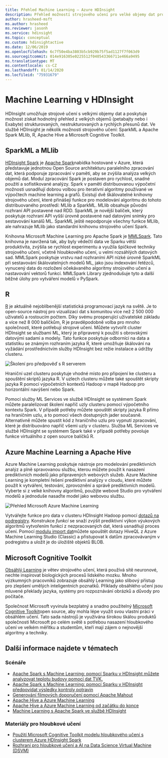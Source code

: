 ```yaml
---
title: Přehled Machine Learning – Azure HDInsight
description: Přehled možností strojového učení pro velké objemy dat pro clustery ve službě Azure HDInsight.
author: hrasheed-msft
ms.author: hrasheed
ms.reviewer: jasonh
ms.service: hdinsight
ms.topic: conceptual
ms.custom: hdinsightactive
ms.date: 12/06/2019
ms.openlocfilehash: 6c7f50e4ba3803b5cb929b75f5ad1127f7f063d9
ms.sourcegitcommit: 014e916305e0225512f040543366711e466a9495
ms.translationtype: MT
ms.contentlocale: cs-CZ
ms.lasthandoff: 01/14/2020
ms.locfileid: "75931679"
---
```

# <a name="machine-learning-on-hdinsight"></a>Machine Learning v HDInsight

HDInsight umožňuje strojové učení s velkými objemy dat a poskytuje možnost získat hodnotný přehled z velkých objemů (petabajty nebo i Exabyte) strukturovaných, nestrukturovaných a rychlých přesunů dat. Ve službě HDInsight je několik možností strojového učení: SparkML a Apache Spark MLlib, R, Apache Hive a Microsoft Cognitive Toolkit.

## <a name="sparkml-and-mllib"></a>SparkML a MLlib

[HDInsight Spark](spark/apache-spark-overview.md) je [Apache Spark](https://spark.apache.org/)nabídka hostované v Azure, která představuje jednotnou Open Source architekturu paralelního zpracování dat, která podporuje zpracování v paměti, aby se zvýšila analýza velkých objemů dat. Modul zpracování Spark je postaven pro rychlost, snadné použití a sofistikované analýzy. Spark v paměti distribuovanou výpočetní možnosti usnadňují dobrou volbou pro iterativní algoritmy používané ve výpočtech machine learning a grafů. Existují dvě škálovatelné knihovny strojového učení, které přinášejí funkce pro modelování algoritmu do tohoto distribuovaného prostředí: MLlib a SparkML. MLlib obsahuje původní rozhraní API postavené nad RDD. SparkML je novější balíček, který poskytuje rozhraní API vyšší úrovně postavené nad datovými snímky pro sestavování kanálů ML. SparkML ještě nepodporuje všechny funkce MLlib, ale nahrazuje MLlib jako standardní knihovnu strojového učení Spark.

Knihovna Microsoft Machine Learning pro Apache Spark je [MMLSpark](https://github.com/Azure/mmlspark). Tato knihovna je navržená tak, aby byly vědečtí data ve Sparku větší produktivita, zvýšila se rychlost experimentu a využila špičkové techniky strojového učení, včetně hloubkového učení, u velmi rozsáhlých datových sad. MMLSpark poskytuje vrstvu nad rozhraními API nízké úrovně SparkML při sestavování škálovatelných modelů ML, jako jsou indexování řetězců, vynucený data do rozložení očekávaného algoritmy strojového učení a nastavování vektorů funkcí. MMLSpark Library zjednodušuje tyto a další běžné úlohy pro vytváření modelů v PySpark.

## <a name="r"></a>R

[R](https://www.r-project.org/) je aktuálně nejoblíbenější statistická programovací jazyk na světě. Je to open-source nástroj pro vizualizaci dat s komunitou více než 2 500 000 uživatelů a rostoucím počtem. Díky svému prosperující uživatelské základu a více než 8 000 balíčkům, R je pravděpodobně volba pro mnoho společností, které potřebují strojové učení. Můžete vytvořit cluster HDInsight se službami ML, který je připravený k použití s obrovskými datovými sadami a modely. Tato funkce poskytuje odborníci na data a statistiku se známým rozhraním jazyka R, které umožňuje škálování na vyžádání prostřednictvím služby HDInsight bez režie instalace a údržby clusteru.

![Školení pro předpověď s R serverem](./media/hdinsight-machine-learning-overview/training-for-prediction.png)

Hraniční uzel clusteru poskytuje vhodné místo pro připojení ke clusteru a spouštění skriptů jazyka R.  V uzlech clusteru můžete také spouštět skripty jazyka R pomocí výpočetních kontextů Hadoop v mapě Hadoop pro horizontální navýšení nebo Spark.

Pomocí služby ML Services ve službě HDInsight se systémem Spark můžete paralelizovat školení napříč uzly clusteru pomocí výpočetního kontextu Spark. V případě potřeby můžete spouštět skripty jazyka R přímo na hraničním uzlu, a to pomocí všech dostupných jader současně. Alternativně můžete spustit kód z hraničního uzlu pro vypnutí zpracování, které je distribuováno napříč všemi uzly v clusteru. Služba ML Services ve službě HDInsight se systémem Spark také v případě potřeby povoluje funkce virtuálního z open source balíčků R.

## <a name="azure-machine-learning-and-apache-hive"></a>Azure Machine Learning a Apache Hive

Azure Machine Learning poskytuje nástroje pro modelování prediktivních analýz a plně spravovanou službu, kterou můžete použít k nasazení prediktivních modelů jako připravených webových služeb. Azure Machine Learning je kompletní řešení prediktivní analýzy v cloudu, které můžete použít k vytváření, testování, zprovoznění a správě prediktivních modelů. Vyberte si z velké knihovny algoritmů, použijte webové Studio pro vytváření modelů a jednoduše nasaďte model jako webovou službu.

![Přehled Microsoft Azure Machine Learning](./media/hdinsight-machine-learning-overview/azure-machine-learning.png)

Vytvářejte funkce pro data v clusteru HDInsight Hadoop pomocí [dotazů na podregistry](../machine-learning/team-data-science-process/create-features-hive.md). Konstrukce *funkcí* se snaží zvýšit prediktivní výkon výukových algoritmů vytvořením funkcí z nezpracovaných dat, která usnadňují proces učení. Pomocí [modulu import dat](../machine-learning/studio/import-data.md)můžete spouštět dotazy HiveQL z Azure Machine Learning Studio (Classic) a přistupovat k datům zpracovávaným v podregistru a uložit je do úložiště objektů BLOB.

## <a name="microsoft-cognitive-toolkit"></a>Microsoft Cognitive Toolkit

[Obsáhlý Learning](https://www.microsoft.com/en-us/research/group/dltc/) je větev strojového učení, která používá sítě neuronové, nechte inspirovat biologických procesů lidského mozku. Mnoho výzkumných pracovníků zobrazuje obsáhlý Learning jako slibový přístup pro zlepšení umělých inteligentních poznatků. Příklady obsáhlého učení jsou mluvené překlady jazyka, systémy pro rozpoznávání obrázků a důvody pro počítače.

Společnost Microsoft vyvinula bezplatný a snadno použitelný [Microsoft Cognitive Toolkit](https://www.microsoft.com/en-us/cognitive-toolkit/)open source, aby mohla lépe využít svou vlastní práci v obsáhlém učení. Tato sada nástrojů je využívána širokou škálou produktů společnosti Microsoft po celém světě s potřebou nasazení hloubkového učení ve velkém měřítku a studentům, kteří mají zájem o nejnovější algoritmy a techniky.

## <a name="see-also"></a>Další informace najdete v tématech

### <a name="scenarios"></a>Scénáře

* [Apache Spark s Machine Learning: pomocí Sparku v HDInsight můžete analyzovat teplotu budovy pomocí dat TVK.](spark/apache-spark-ipython-notebook-machine-learning.md)
* [Apache Spark s Machine Learning: pomocí Sparku v HDInsight předpovídat výsledky kontroly potravin](spark/apache-spark-machine-learning-mllib-ipython.md)
* [Generování filmových doporučení pomocí Apache Mahout](hadoop/apache-hadoop-mahout-linux-mac.md)
* [Apache Hive a Azure Machine Learning](../machine-learning/team-data-science-process/create-features-hive.md)
* [Apache Hive a Azure Machine Learning od začátku do konce](../machine-learning/team-data-science-process/hive-walkthrough.md)
* [Machine Learning s Apache Spark ve službě HDInsight](../machine-learning/team-data-science-process/spark-overview.md)

### <a name="deep-learning-resources"></a>Materiály pro hloubkové učení

* [Použití Microsoft Cognitive Toolkit modelu hloubkového učení s clusterem Azure HDInsight Spark](spark/apache-spark-microsoft-cognitive-toolkit.md)
* [Rozhraní pro hloubkové učení a AI na Data Science Virtual Machine (DSVM)](../machine-learning/data-science-virtual-machine/dsvm-tools-deep-learning-frameworks.md)

